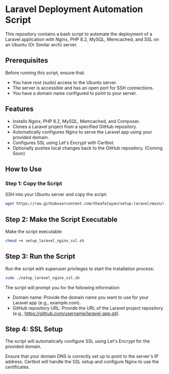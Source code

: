 # Laravel Deployment Automation Script

This repository contains a bash script to automate the deployment of a Laravel application with Nginx, PHP 8.2, MySQL, Memcached, and SSL on an Ubuntu (Or Similar arch) server.

## Prerequisites

Before running this script, ensure that:
- You have root (sudo) access to the Ubuntu server.
- The server is accessible and has an open port for SSH connections.
- You have a domain name configured to point to your server.

## Features

- Installs Nginx, PHP 8.2, MySQL, Memcached, and Composer.
- Clones a Laravel project from a specified GitHub repository.
- Automatically configures Nginx to serve the Laravel app using your provided domain.
- Configures SSL using Let's Encrypt with Certbot.
- Optionally pushes local changes back to the GitHub repository. (Coming Soon)

## How to Use

### Step 1: Copy the Script

SSH into your Ubuntu server and copy the script:

```bash
wget https://raw.githubusercontent.com/theafolayan/setup-laravel/main/setup_laravel_nginx_ssl.sh
```

## Step 2: Make the Script Executable
Make the script executable: 

```bash 
chmod +x setup_laravel_nginx_ssl.sh
```
## Step 3: Run the Script
Run the script with superuser privileges to start the installation process:

```bash
sudo ./setup_laravel_nginx_ssl.sh
```
The script will prompt you for the following information:

- Domain name: Provide the domain name you want to use for your Laravel app (e.g., example.com).
- GitHub repository URL: Provide the URL of the Laravel project repository (e.g., https://github.com/username/laravel-app.git).

## Step 4: SSL Setup
The script will automatically configure SSL using Let's Encrypt for the provided domain.

Ensure that your domain DNS is correctly set up to point to the server's IP address. Certbot will handle the SSL setup and configure Nginx to use the certificates.